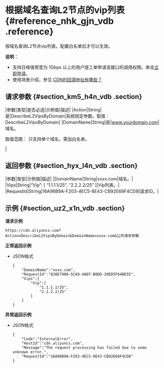 # 根据域名查询L2节点的vip列表 {#reference_nhk_gjn_vdb .reference}

按域名查询L2节点vip列表。配置白名单后才可以生效。

**说明：** 

-   支持日峰值带宽为 1Gbps 以上的用户提工单申请该接口的调用权限。单击[立即申请](https://workorder.console.aliyun.com/console.htm?lang=#/ticket/add?productCode=cdn)。
-   使用场景介绍，参见 [CDN的回源地址有哪些？](https://help.aliyun.com/document_detail/40205.html)

## 请求参数 {#section_km5_h4n_vdb .section}

|参数|类型|是否必选|示例值|描述|
|Action|String|是|DescribeL2VipsByDomain|系统规定参数。取值：DescribeL2VipsByDomain|
|DomainName|String|是|www.yourdomain.com| 域名。

 取值范围： 只支持单个域名，需加白名单。

 |

## 返回参数 {#section_hyx_l4n_vdb .section}

|参数|类型|示例值|描述|
|DomainName|String|xxxx.com|域名。|
|Vips|String|“Vip”: \[ “1.1.1.1/25”, “2.2.2.2/25” \]|Vip列表。|
|RequestId|String|16A96B9A-F203-4EC5-8E43-CB92E68F4CD8|请求ID。|

## 示例 {#section_uz2_x1n_vdb .section}

**请求示例**

```
https://cdn.aliyuncs.com?Action=DescribeL2VipsByDomain&DomainName=xxxx.com&公共请求参数
```

**正常返回示例**

-   JSON格式

    ```
    {
        "DomainName":"xxxx.com",
        "RequestId":"820E7900-5CA9-4AEF-B0DD-20ED5F64BE55",
        "Vips":{
            "Vip":[
                "1.1.1.1/25",
                "2.2.2.2/25"
            ]
        }
    }
    ```


**异常返回示例**

-   JSON格式

    ```
    {
        "Code":"InternalError",
        "HostId":"cdn.aliyuncs.com",
        "Message":"The request processing has failed due to some unknown error.",
        "RequestId":"16A96B9A-F203-4EC5-8E43-CB92E68F4CD8"
    }
    ```


